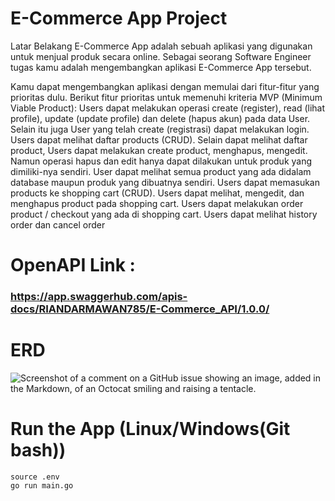 
# E-Commerce App Project

Latar Belakang
E-Commerce App adalah sebuah aplikasi yang digunakan untuk menjual produk secara online. Sebagai seorang Software Engineer tugas kamu adalah mengembangkan aplikasi E-Commerce App tersebut.

Kamu dapat mengembangkan aplikasi dengan memulai dari fitur-fitur yang prioritas dulu. Berikut fitur prioritas untuk memenuhi kriteria MVP (Minimum Viable Product):
Users dapat melakukan operasi create (register), read (lihat profile), update (update profile) dan delete (hapus akun) pada data User.
Selain itu juga User yang telah create (registrasi) dapat melakukan login.
Users dapat melihat daftar products (CRUD).
Selain dapat melihat daftar product, Users dapat melakukan create product, menghapus, mengedit. Namun operasi hapus dan edit hanya dapat dilakukan untuk produk yang dimiliki-nya sendiri.
User dapat melihat semua product yang ada didalam database maupun produk yang dibuatnya sendiri.
Users dapat memasukan products ke shopping cart (CRUD).
Users dapat melihat, mengedit, dan menghapus product pada shopping cart.
Users dapat melakukan order product / checkout yang ada di shopping cart.
Users dapat melihat history order dan cancel order


# OpenAPI Link :
### https://app.swaggerhub.com/apis-docs/RIANDARMAWAN785/E-Commerce_API/1.0.0/


# ERD
 ![Screenshot of a comment on a GitHub issue showing an image, added in the Markdown, of an Octocat smiling and raising a tentacle.](https://github.com/riandarmawann/project-be23/blob/func-testing/erd.png)



# Run the App (Linux/Windows(Git bash))
```
source .env
go run main.go
```
